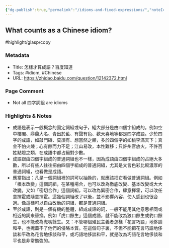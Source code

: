 ```yaml
---
{"dg-publish":true,"permalink":"/idioms-and-fixed-expressions/","noteIcon":"2","created":"","updated":""}
---
```


## What counts as a Chinese idiom?

#highlight/glasp/copy 
### Metadata
- Title: 怎樣才算成語？百度知道
- Tags: #idiom, #Chinese
- URL: https://zhidao.baidu.com/question/12142372.html

### Page Comment
- Not all 四字詞組 are idioms

### Highlights & Notes
- 成語是表示一般概念的固定詞組或句子，絕大部分是由四個字組成的。例如空中樓閣、鼎鼎大名、青出於藍、有聲有色、歡天喜地等都是四字成語。少於四字的成語，如敲門磚、莫須有、想當然之類，多於四個字的如桃李滿天下；真金不怕火煉；心有餘而力不足；江山易改，本性難移；只許州官放火，不許百姓點燈之類，在成語中都占絕對少數。
- 成語跟由四個字組成的普通詞組也不一樣，因為成語由四個字組成的占絕大多數，所以有些人往往把由四個字組成的普通詞組，尤其是文言色彩比較濃厚的普通詞組，也看做是成語。
- 應當指出：凡是一個詞組裡的詞可以抽換的，就應該把它看做普通詞組。例如「根本改變」這個詞組，在某種場合，也可以改為徹底改變、基本改變或大大改變。又如「密切合作」這個詞組，可以改為緊密合作，肆意揮霍，可以改任意揮霍或隨意揮霍。這幾個詞組改了以後，並不影響內容，使人感到也很合適。像這樣可以自由改動的詞組，都是普通詞組。
- 至於成語，則是一個有機的整體，組成成語的詞，一般不能用其他意思相同或相近的詞來替換。例如「虎口餘生」這個成語，就不能改為狼口餘生或豹口餘生，也不能改為虎嘴餘生。又：不管哪個殖民主義者怎樣「花言巧語」地侈談和平，也掩蓋不了他們的侵略本質。在這個句子裏，不但不能把花言巧語地侈談和平改為花言地侈談和平，或巧語地侈談和平，就是改為巧語花言地侈談和平也是非常勉強的。


